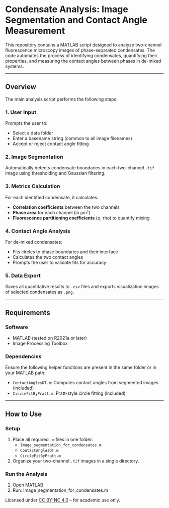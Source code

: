 # Condensate Analysis: Image Segmentation and Contact Angle Measurement

This repository contains a MATLAB script designed to analyze two-channel fluorescence microscopy images of phase-separated condensates. The code automates the process of identifying condensates, quantifying their properties, and measuring the contact angles between phases in de-mixed systems.

---

##  Overview

The main analysis script performs the following steps:

### 1. User Input
Prompts the user to:
- Select a data folder
- Enter a basename string (common to all image filenames)
- Accept or reject contact angle fitting

### 2. Image Segmentation
Automatically detects condensate boundaries in each two-channel `.tif` image using thresholding and Gaussian filtering.

### 3. Metrics Calculation
For each identified condensate, it calculates:
- **Correlation coefficients** between the two channels
- **Phase area** for each channel (in µm²)
- **Fluorescence partitioning coefficients** (ρ, rho) to quantify mixing 

### 4. Contact Angle Analysis
For de-mixed condensates:
- Fits circles to phase boundaries and their interface
- Calculates the two contact angles
- Prompts the user to validate fits for accuracy

### 5. Data Export
Saves all quantitative results to `.csv` files and exports visualization images of selected condensates as `.png`.

---

## Requirements

### Software
- MATLAB (tested on R2021a or later)
- Image Processing Toolbox

### Dependencies
Ensure the following helper functions are present in the same folder or in your MATLAB path:
- `ContactAnglesDT.m`: Computes contact angles from segmented images (included)
- `CircleFitByPratt.m`: Pratt-style circle fitting (included)

---

##  How to Use

### Setup
1. Place all required `.m` files in one folder:
   - `Image_segmentation_for_condensates.m`
   - `ContactAnglesDT.m`
   - `CircleFitByPratt.m`
2. Organize your two-channel `.tif` images in a single directory.

### Run the Analysis
1. Open MATLAB
2. Run: Image_segmentation_for_condensates.m

Licensed under [CC BY-NC 4.0](https://creativecommons.org/licenses/by-nc/4.0/) – for academic use only.
